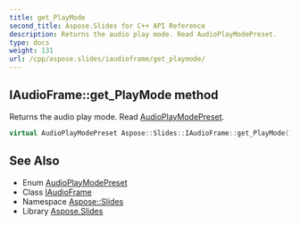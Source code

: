 ```yaml
---
title: get_PlayMode
second_title: Aspose.Slides for C++ API Reference
description: Returns the audio play mode. Read AudioPlayModePreset.
type: docs
weight: 131
url: /cpp/aspose.slides/iaudioframe/get_playmode/
---
```

## IAudioFrame::get_PlayMode method


Returns the audio play mode. Read [AudioPlayModePreset](../../audioplaymodepreset/).

```cpp
virtual AudioPlayModePreset Aspose::Slides::IAudioFrame::get_PlayMode()=0
```

## See Also

* Enum [AudioPlayModePreset](../../audioplaymodepreset/)
* Class [IAudioFrame](../)
* Namespace [Aspose::Slides](../../)
* Library [Aspose.Slides](../../../)
